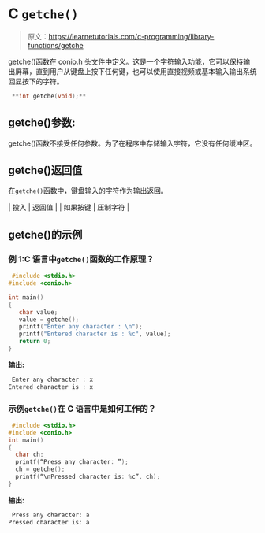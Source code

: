 # C `getche()`

> 原文：<https://learnetutorials.com/c-programming/library-functions/getche>

getche()函数在 conio.h 头文件中定义。这是一个字符输入功能，它可以保持输出屏幕，直到用户从键盘上按下任何键，也可以使用直接视频或基本输入输出系统回显按下的字符。

```c
 **int getche(void);** 

```

## getche()参数:

getche()函数不接受任何参数。为了在程序中存储输入字符，它没有任何缓冲区。

## getche()返回值

在`getche()`函数中，键盘输入的字符作为输出返回。

| 投入 | 返回值 |
| 如果按键 | 压制字符 |

## getche()的示例

### 例 1:C 语言中`getche()`函数的工作原理？

```c
 #include <stdio.h>
#include <conio.h>

int main()  
{  
   char value;
   value = getche();
   printf("Enter any character : \n");
   printf("Entered character is : %c", value);
   return 0; 
} 

```

**输出:**

```c
 Enter any character : x
Entered character is : x 
```

### 示例`getche()`在 C 语言中是如何工作的？

```c
 #include <stdio.h>
#include <conio.h>
int main()  
{
  char ch;
  printf(“Press any character: ”);
  ch = getche();
  printf(“\nPressed character is: %c”, ch);
} 

```

**输出:**

```c
 Press any character: a 
Pressed character is: a 
```
